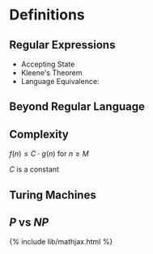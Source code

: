 # Definitions

## Regular Expressions
- Accepting State
- Kleene's Theorem
- Language Equivalence: 


## Beyond Regular Language


## Complexity

$f(n) \le C \cdot g(n)$ for $n \ge M$

$C$ is a constant

## Turing Machines

## $P$ vs $NP$

{% include lib/mathjax.html %}